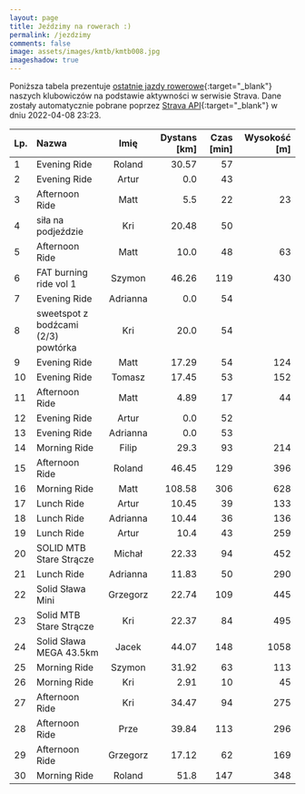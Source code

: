 ```yaml
---
layout: page
title: Jeździmy na rowerach :)
permalink: /jezdzimy
comments: false
image: assets/images/kmtb/kmtb008.jpg
imageshadow: true
---
```


Poniższa tabela prezentuje [ostatnie jazdy rowerowe](https://www.strava.com/clubs/336381){:target="_blank"} naszych klubowiczów na podstawie aktywności w serwisie Strava. Dane zostały automatycznie pobrane poprzez [Strava API](https://developers.strava.com/docs/reference/#api-Clubs-getClubActivitiesById){:target="_blank"} w dniu 2022-04-08 23:23.

Lp. | Nazwa | Imię | Dystans [km] | Czas [min] | Wysokość [m]
:--- | :--- | :---: | ---: | ---: | ---:
1|Evening Ride|Roland|30.57|57|
2|Evening Ride|Artur|0.0|43|
3|Afternoon Ride|Matt|5.5|22|23
4|siła na podjeździe|Kri|20.48|50|
5|Afternoon Ride|Matt|10.0|48|63
6|FAT burning ride vol 1|Szymon|46.26|119|430
7|Evening Ride|Adrianna|0.0|54|
8|sweetspot z bodźcami (2/3)  powtórka|Kri|20.0|54|
9|Evening Ride|Matt|17.29|54|124
10|Evening Ride|Tomasz|17.45|53|152
11|Afternoon Ride|Matt|4.89|17|44
12|Evening Ride|Artur|0.0|52|
13|Evening Ride|Adrianna|0.0|53|
14|Morning Ride|Filip|29.3|93|214
15|Afternoon Ride|Roland|46.45|129|396
16|Morning Ride|Matt|108.58|306|628
17|Lunch Ride|Artur|10.45|39|133
18|Lunch Ride|Adrianna|10.44|36|136
19|Lunch Ride|Artur|10.4|43|259
20|SOLID MTB Stare Strącze |Michał|22.33|94|452
21|Lunch Ride|Adrianna|11.83|50|290
22|Solid Sława Mini|Grzegorz|22.74|109|445
23|Solid MTB Stare Strącze |Kri|22.37|84|495
24|Solid Sława MEGA 43.5km|Jacek|44.07|148|1058
25|Morning Ride|Szymon|31.92|63|113
26|Morning Ride|Kri|2.91|10|45
27|Afternoon Ride|Kri|34.47|94|275
28|Afternoon Ride|Prze|39.84|113|296
29|Afternoon Ride|Grzegorz|17.12|62|169
30|Morning Ride|Roland|51.8|147|348
